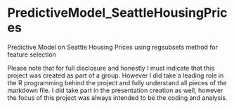 # PredictiveModel_SeattleHousingPrices
Predictive Model on Seattle Housing Prices using regsubsets method for feature selection

Please note that for full disclosure and honestly I must indicate that this project was created as part of a group. However I did take a leading role in the R programming behind the project and fully understand all pieces of the markdown file. I did take part in the presentation creation as well, however the focus of this project was always intended to be the coding and analysis.
